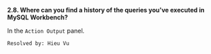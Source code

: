 **2.8. Where can you find a history of the queries you've executed in MySQL
Workbench?**

In the `Action Output` panel.

`Resolved by: Hieu Vu`

